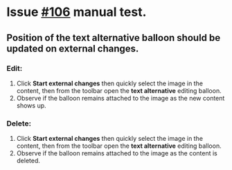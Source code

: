 # Issue [#106](https://github.com/ckeditor/ckeditor5-image/issues/106) manual test.

## Position of the text alternative balloon should be updated on external changes.

### Edit:

1. Click **Start external changes** then quickly select the image in the content, then from the toolbar open the **text alternative** editing balloon.
2. Observe if the balloon remains attached to the image as the new content shows up.

### Delete:

1. Click **Start external changes** then quickly select the image in the content, then from the toolbar open the **text alternative** editing balloon.
2. Observe if the balloon remains attached to the image as the content is deleted.
